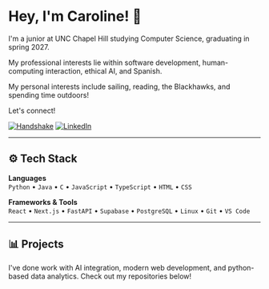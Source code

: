 # Hey, I'm Caroline! 👋

I'm a junior at UNC Chapel Hill studying Computer Science, graduating in spring 2027.

My professional interests lie within software development, human-computing interaction, ethical AI, and Spanish. 

My personal interests include sailing, reading, the Blackhawks, and spending time outdoors!

Let's connect!

[![Handshake](https://img.shields.io/badge/Handshake-4B9CD3?style=flat&logo=handshake&logoColor=white)](https://unc.joinhandshake.com/profiles/73a7wz)
[![LinkedIn](https://img.shields.io/badge/LinkedIn-4B9CD3?style=flat&logo=linkedin&logoColor=white)](https://www.linkedin.com/in/caroline-bryan)


---

## ⚙️ Tech Stack

**Languages**  
`Python` • `Java` • `C` • `JavaScript` • `TypeScript` • `HTML` • `CSS`

**Frameworks & Tools**  
`React` • `Next.js` • `FastAPI` • `Supabase` • `PostgreSQL` • `Linux` • `Git` • `VS Code`


---

## 📊 Projects

I've done work with AI integration, modern web development, and python-based data analytics. Check out my repositories below!
